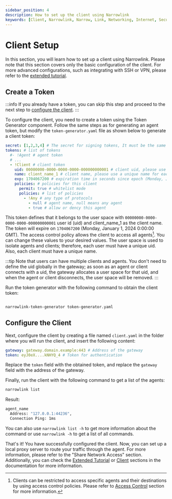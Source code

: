 ```yaml
---
sidebar_position: 4
description: How to set up the client using Narrowlink
keywords: [Client, Narrowlink, Narrow, Link, Networking, Internet, Security, Privacy, Open Source, Self-hosted, Tutorial, How-to, Guide, Nat, Firewall, Proxy, Reverse Proxy, Tunnel]
---
```


# Client Setup
In this section, you will learn how to set up a client using Narrowlink. Please note that this section covers only the basic configuration of the client. For more advanced configurations, such as integrating with SSH or VPN, please refer to the [extended tutorial](/docs/category/extended-tutorial/).

## Create a Token

:::info
If you already have a token, you can skip this step and proceed to the next step to [configure the client](#configure-the-client).
:::


To configure the client, you need to create a token using the Token Generator component. Follow the same steps as for generating an agent token, but modify the `token-generator.yaml` file as shown below to generate a client token:

```yaml
secret: [1,2,3,4] # The secret for signing tokens, It must be the same as the gateway token secret, it is as byte array
tokens: # list of tokens
  #- !Agent # agent token
  # ...
  - !Client # client token
    uid: 00000000-0000-0000-0000-000000000001 # client uid, please use a unique uid for each user
    name: client_name_1 # client name, please use a unique name for each client (not effective yet)
    exp: 1704067200 # expiration time in seconds since epoch (Monday, January 1, 2024 0:00:00 GMT)
    policies: # policies for this client
      permit: true # whitelist mode
      policies: # list of policies
        - !Any # any type of protocols
          - null # agent name, null means any agent
          - true # allow or dency this agent
```
This token defines that it belongs to the user space with `00000000-0000-0000-0000-000000000001` user id (uid) and client_name_1 as the client name. The token will expire on `1704067200` (Monday, January 1, 2024 0:00:00 GMT). The access control policy allows the client to access all agents[^1]. You can change these values to your desired values. The user space is used to isolate agents and clients; therefore, each user must have a unique uid. Also, each client must have a unique name.

:::tip
Note that users can have multiple clients and agents. You don't need to define the uid globally in the gateway; as soon as an agent or client connects with a uid, the gateway allocates a user space for that uid, and when the agent or client disconnects, the user space will be removed.
:::

Run the token generator with the following command to obtain the client token:

```bash

narrowlink-token-generator token-generator.yaml
```

## Configure the Client
Next, configure the client by creating a file named `client.yaml` in the folder where you will run the client, and insert the following content:

```yaml
gateway: gateway.domain.example:443 # Address of the gateway
token: eyJ0eX....kNHYQ_4 # Token for authentication
```

Replace the `token` field with the obtained token, and replace the `gateway` field with the address of the gateway.

Finally, run the client with the following command to get a list of the agents:


```bash
narrowlink list
```
Result:
```bash
agent_name
  Address: "127.0.0.1:44236",
  Connection Ping: 1ms
```

You can also use `narrowlink list -h` to get more information about the command or use `narrowlink -h` to get a list of all commands.


That's it! You have successfully configured the client. Now, you can set up a local proxy server to route your traffic through the agent. For more information, please refer to the "Share Network Access" section. Additionally, you can check the [Extended Tutorial](/docs/category/extended-tutorial/) or [Client](/docs/client) sections in the documentation for more information.




[^1]: Clients can be restricted to access specific agents and their destinations by using access control policies. Please refer to [Access Control](/docs/extended-tutorial/access-control) section for more information.
